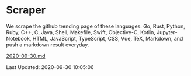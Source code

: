 # Scraper

We scrape the github trending page of these languages: Go, Rust, Python, Ruby, C++, C, Java, Shell, Makefile, Swift, Objective-C, Kotlin, Jupyter-Notebook, HTML, JavaScript, TypeScript, CSS, Vue, TeX, Markdown, and push a markdown result everyday.

[2020-09-30.md](https://github.com/yangwenmai/github-trending-backup/blob/master/2020-09-30.md)

Last Updated: 2020-09-30 10:05:06